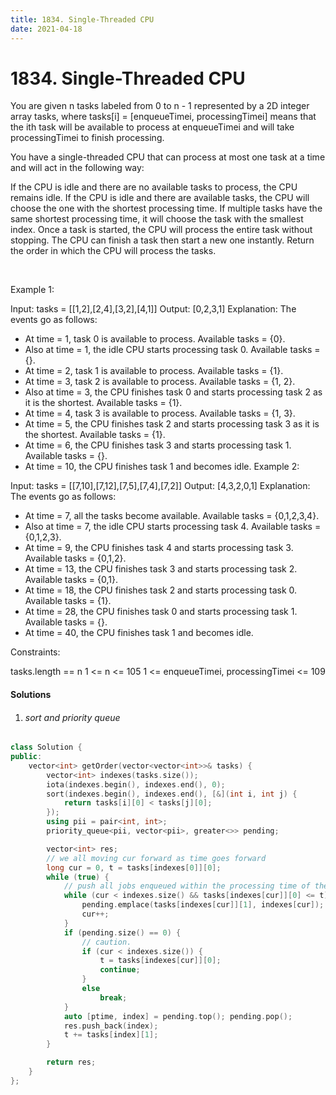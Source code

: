 ```yaml
---
title: 1834. Single-Threaded CPU
date: 2021-04-18
---
```


# 1834. Single-Threaded CPU

You are given n​​​​​​ tasks labeled from 0 to n - 1 represented by a 2D integer array tasks, where tasks[i] = [enqueueTimei, processingTimei] means that the i​​​​​​th​​​​ task will be available to process at enqueueTimei and will take processingTimei to finish processing.

You have a single-threaded CPU that can process at most one task at a time and will act in the following way:

If the CPU is idle and there are no available tasks to process, the CPU remains idle.
If the CPU is idle and there are available tasks, the CPU will choose the one with the shortest processing time. If multiple tasks have the same shortest processing time, it will choose the task with the smallest index.
Once a task is started, the CPU will process the entire task without stopping.
The CPU can finish a task then start a new one instantly.
Return the order in which the CPU will process the tasks.

 

Example 1:

Input: tasks = [[1,2],[2,4],[3,2],[4,1]]
Output: [0,2,3,1]
Explanation: The events go as follows: 
- At time = 1, task 0 is available to process. Available tasks = {0}.
- Also at time = 1, the idle CPU starts processing task 0. Available tasks = {}.
- At time = 2, task 1 is available to process. Available tasks = {1}.
- At time = 3, task 2 is available to process. Available tasks = {1, 2}.
- Also at time = 3, the CPU finishes task 0 and starts processing task 2 as it is the shortest. Available tasks = {1}.
- At time = 4, task 3 is available to process. Available tasks = {1, 3}.
- At time = 5, the CPU finishes task 2 and starts processing task 3 as it is the shortest. Available tasks = {1}.
- At time = 6, the CPU finishes task 3 and starts processing task 1. Available tasks = {}.
- At time = 10, the CPU finishes task 1 and becomes idle.
Example 2:

Input: tasks = [[7,10],[7,12],[7,5],[7,4],[7,2]]
Output: [4,3,2,0,1]
Explanation: The events go as follows:
- At time = 7, all the tasks become available. Available tasks = {0,1,2,3,4}.
- Also at time = 7, the idle CPU starts processing task 4. Available tasks = {0,1,2,3}.
- At time = 9, the CPU finishes task 4 and starts processing task 3. Available tasks = {0,1,2}.
- At time = 13, the CPU finishes task 3 and starts processing task 2. Available tasks = {0,1}.
- At time = 18, the CPU finishes task 2 and starts processing task 0. Available tasks = {1}.
- At time = 28, the CPU finishes task 0 and starts processing task 1. Available tasks = {}.
- At time = 40, the CPU finishes task 1 and becomes idle.
 

Constraints:

tasks.length == n
1 <= n <= 105
1 <= enqueueTimei, processingTimei <= 109

#### Solutions

1. ###### sort and priority queue


```c++
class Solution {
public:
    vector<int> getOrder(vector<vector<int>>& tasks) {
        vector<int> indexes(tasks.size());
        iota(indexes.begin(), indexes.end(), 0);
        sort(indexes.begin(), indexes.end(), [&](int i, int j) {
            return tasks[i][0] < tasks[j][0];
        });
        using pii = pair<int, int>;
        priority_queue<pii, vector<pii>, greater<>> pending;

        vector<int> res;
        // we all moving cur forward as time goes forward
        long cur = 0, t = tasks[indexes[0]][0];
        while (true) {
            // push all jobs enqueued within the processing time of the current task into q
            while (cur < indexes.size() && tasks[indexes[cur]][0] <= t) {
                pending.emplace(tasks[indexes[cur]][1], indexes[cur]);
                cur++;
            }
            if (pending.size() == 0) {
                // caution.
                if (cur < indexes.size()) {
                    t = tasks[indexes[cur]][0];
                    continue;
                }
                else
                    break;
            }
            auto [ptime, index] = pending.top(); pending.pop();
            res.push_back(index);
            t += tasks[index][1];
        }        

        return res;
    }
};
```